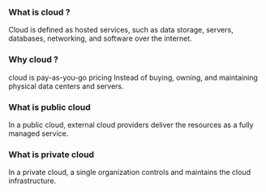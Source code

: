 ### What is cloud ?
Cloud is defined as hosted services, such as data storage, servers, databases, networking, and software over the internet.

### Why cloud ?
cloud is pay-as-you-go pricing Instead of buying, owning, and maintaining physical data centers and servers.

### What is public cloud
In a public cloud, external cloud providers deliver the resources as a fully managed service.
### What is private cloud
In a private cloud, a single organization controls and maintains the cloud infrastructure.
